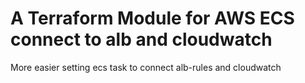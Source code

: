 # A Terraform Module for AWS ECS connect to alb and cloudwatch 
More easier setting ecs task to connect alb-rules and cloudwatch 

